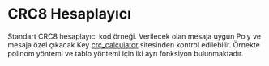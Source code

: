 # CRC8 Hesaplayıcı
Standart CRC8 hesaplayıcı kod örneği. Verilecek olan mesaja uygun Poly ve mesaja özel çıkacak Key [crc_calculator] sitesinden kontrol edilebilir. Örnekte polinom yöntemi ve tablo yöntemi için iki ayrı fonksiyon bulunmaktadır.

[crc_calculator]: <https://crccalc.com/>
